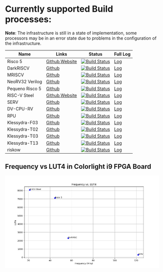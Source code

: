 # Currently supported Build processes:

**Note**: The infrastructure is still in a state of implementation, some processors may be in an error state due to problems in the configuration of the infrastructure.

| Name | Links | Status | Full Log |
| ---- | -------| ------ | ---------|
| Risco 5 | [Github](https://github.com/JN513/Risco-5),[Website](https://jn513.github.io/Risco-5/) | [![Build Status](https://lampiao.ic.unicamp.br/jenkins/buildStatus/icon?job=Risco_5)](https://lampiao.ic.unicamp.br/jenkins/blue/organizations/jenkins/Risco_5/activity) | [Log](https://lampiao.ic.unicamp.br/jenkins/blue/organizations/jenkins/Risco_5/activity) | 
| DarkRISCV | [Github](https://github.com/darklife/darkriscv) | [![Build Status](https://lampiao.ic.unicamp.br/jenkins/buildStatus/icon?job=DarkRISCV)](https://lampiao.ic.unicamp.br/jenkins/blue/organizations/jenkins/DarkRISCV/activity) | [Log](https://lampiao.ic.unicamp.br/jenkins/blue/organizations/jenkins/DarkRISCV/activity) | 
| MRISCV | [Github](https://github.com/onchipuis/mriscv) | [![Build Status](https://lampiao.ic.unicamp.br/jenkins/buildStatus/icon?job=Mriscv)](https://lampiao.ic.unicamp.br/jenkins/blue/organizations/jenkins/Mriscv/activity) | [Log](https://lampiao.ic.unicamp.br/jenkins/blue/organizations/jenkins/Mriscv/activity) | 
| NeoRV32 Verilog | [Github](https://github.com/stnolting/neorv32-verilog) | [![Build Status](https://lampiao.ic.unicamp.br/jenkins/buildStatus/icon?job=neorv32-verilog)](https://lampiao.ic.unicamp.br/jenkins/blue/organizations/jenkins/neorv32-verilog/activity) | [Log](https://lampiao.ic.unicamp.br/jenkins/blue/organizations/jenkins/neorv32-verilog/activity) | 
| Pequeno Risco 5 | [Github](https://github.com/JN513/Pequeno-Risco-5) | [![Build Status](https://lampiao.ic.unicamp.br/jenkins/buildStatus/icon?job=Pequeno_Risco_5)](https://lampiao.ic.unicamp.br/jenkins/blue/organizations/jenkins/Pequeno_Risco_5/activity) | [Log](https://lampiao.ic.unicamp.br/jenkins/blue/organizations/jenkins/Pequeno_Risco_5/activity) | 
| RISC-V Steel | [Github](https://github.com/riscv-steel/riscv-steel),[Website](https://riscv-steel.github.io/riscv-steel/) | [![Build Status](https://lampiao.ic.unicamp.br/jenkins/buildStatus/icon?job=RiscV-Steel)](https://lampiao.ic.unicamp.br/jenkins/blue/organizations/jenkins/RiscV-Steel/activity) | [Log](https://lampiao.ic.unicamp.br/jenkins/blue/organizations/jenkins/RiscV-Steel/activity) | 
| SERV | [Github](https://github.com/olofk/serv) | [![Build Status](https://lampiao.ic.unicamp.br/jenkins/buildStatus/icon?job=SERV)](https://lampiao.ic.unicamp.br/jenkins/blue/organizations/jenkins/SERV/activity) | [Log](https://lampiao.ic.unicamp.br/jenkins/blue/organizations/jenkins/SERV/activity) | 
| DV-CPU-RV | [Github](https://github.com/devindang/dv-cpu-rv.git) | [![Build Status](https://lampiao.ic.unicamp.br/jenkins/buildStatus/icon?job=DV-CPU-RV)](https://lampiao.ic.unicamp.br/jenkins/blue/organizations/jenkins/DV-CPU-RV/activity) | [Log](https://lampiao.ic.unicamp.br/jenkins/blue/organizations/jenkins/DV-CPU-RV/activity) |
| RPU | [Github](https://github.com/Domipheus/RPU) | [![Build Status](https://lampiao.ic.unicamp.br/jenkins/buildStatus/icon?job=RPU)](https://lampiao.ic.unicamp.br/jenkins/blue/organizations/jenkins/RPU/activity) | [Log](https://lampiao.ic.unicamp.br/jenkins/blue/organizations/jenkins/RPU/activity) |
| Klessydra-F03 | [Github](https://github.com/klessydra/F03x.git) | [![Build Status](https://lampiao.ic.unicamp.br/jenkins/buildStatus/icon?job=Klessydra-F03)](https://lampiao.ic.unicamp.br/jenkins/blue/organizations/jenkins/Klessydra-F03/activity) | [Log](https://lampiao.ic.unicamp.br/jenkins/blue/organizations/jenkins/Klessydra-F03/activity) |
| Klessydra-T02 | [Github](https://github.com/klessydra/T03x.git) | [![Build Status](https://lampiao.ic.unicamp.br/jenkins/buildStatus/icon?job=Klessydra-T02)](https://lampiao.ic.unicamp.br/jenkins/blue/organizations/jenkins/Klessydra-T02/activity) | [Log](https://lampiao.ic.unicamp.br/jenkins/blue/organizations/jenkins/Klessydra-T02/activity) |
| Klessydra-T03 | [Github](https://github.com/klessydra/T03x.git) | [![Build Status](https://lampiao.ic.unicamp.br/jenkins/buildStatus/icon?job=Klessydra-T03)](https://lampiao.ic.unicamp.br/jenkins/blue/organizations/jenkins/Klessydra-T03/activity) | [Log](https://lampiao.ic.unicamp.br/jenkins/blue/organizations/jenkins/Klessydra-T03/activity) |
| Klessydra-T13 | [Github](https://github.com/klessydra/T13x.git) | [![Build Status](https://lampiao.ic.unicamp.br/jenkins/buildStatus/icon?job=Klessydra-T13)](https://lampiao.ic.unicamp.br/jenkins/blue/organizations/jenkins/Klessydra-T13/activity) | [Log](https://lampiao.ic.unicamp.br/jenkins/blue/organizations/jenkins/Klessydra-T13/activity) |
| riskow | [Github](https://github.com/racerxdl/riskow) | [![Build Status](https://lampiao.ic.unicamp.br/jenkins/buildStatus/icon?job=riskow)](https://lampiao.ic.unicamp.br/jenkins/blue/organizations/jenkins/riskow/activity) | [Log](https://lampiao.ic.unicamp.br/jenkins/blue/organizations/jenkins/riskow/activity) |


## Frequency vs LUT4 in Colorlight i9 FPGA Board

![Scatter Plot: Frequency vs. LUT4](assets/freqxlut.png)
